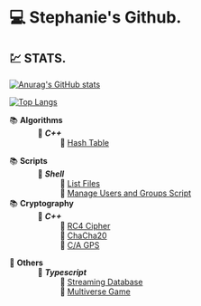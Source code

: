 # :computer: Stephanie's Github.

## :chart:	STATS.    
[![Anurag's GitHub stats](https://github-readme-stats.vercel.app/api?username=stephaniearismendi)](https://github.com/anuraghazra/github-readme-stats)       
        
[![Top Langs](https://github-readme-stats.vercel.app/api/top-langs/?username=stephaniearismendi)](https://github.com/anuraghazra/github-readme-stats)

    
:books:	**Algorithms**  
&emsp; &emsp; &emsp;:round_pushpin:	**_C++_**  
&emsp; &emsp; &emsp; &emsp; &emsp; :open_file_folder: [Hash Table](https://github.com/stephaniearismendi/TablaHash)

:books:	**Scripts**  
&emsp; &emsp; &emsp;:round_pushpin:	**_Shell_**  
&emsp; &emsp; &emsp; &emsp; &emsp; :open_file_folder: [List Files](https://github.com/stephaniearismendi/sistemasoperativos)   
&emsp; &emsp; &emsp; &emsp; &emsp; :open_file_folder: [Manage Users and Groups Script](https://github.com/stephaniearismendi/administracion_de_sistemas)   
:books:	**Cryptography**  
&emsp; &emsp; &emsp;:round_pushpin:	**_C++_**  
&emsp; &emsp; &emsp; &emsp; &emsp; :open_file_folder: [RC4 Cipher](https://github.com/stephaniearismendi/RC4-SSI)   
&emsp; &emsp; &emsp; &emsp; &emsp; :open_file_folder: [ChaCha20](https://github.com/stephaniearismendi/ChaCha20)  
&emsp; &emsp; &emsp; &emsp; &emsp; :open_file_folder: [C/A GPS](https://github.com/stephaniearismendi/p4)  


:anger:	**Others**     
&emsp; &emsp; &emsp;:round_pushpin:	**_Typescript_**  
&emsp; &emsp; &emsp; &emsp; &emsp; :open_file_folder: [Streaming Database](https://github.com/stephaniearismendi/Streaming-Database)   
&emsp; &emsp; &emsp; &emsp; &emsp; :open_file_folder: [Multiverse Game](https://github.com/stephaniearismendi/Multiverse-game-terminal)   






